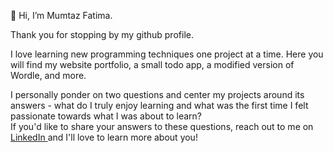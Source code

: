 👋 Hi, I’m Mumtaz Fatima. <br>

Thank you for stopping by my github profile. <br>

I love learning new programming techniques one project at a time. Here you will find my website portfolio, a small todo app, a modified version of Wordle, and more. <br>

I personally ponder on two questions and center my projects around its answers - what do I truly enjoy learning and what was the first time I felt passionate towards what I was about to learn? 
<br> If you'd like to share your answers to these questions, reach out to me on <a href = "https://www.linkedin.com/in/mumtazf/"> LinkedIn </a> and I'll love to learn more about you! 

<!---
mumtazf/mumtazf is a ✨ special ✨ repository because its `README.md` (this file) appears on your GitHub profile.
You can click the Preview link to take a look at your changes.
--->
<head>
  <meta title = "Mumtaz Fatima Github"/>
  <meta name="description" content="Mumtaz Fatima. Computer Science and Economics Major at Mount Holyoke College. Software Engineering Intern. Passionate about CS education for underrepresented students and enjoys tinkering with different technologies."/>
</head>
